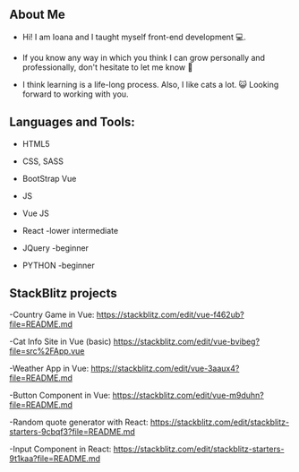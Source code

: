 ##  About Me

-  Hi! I am Ioana and I taught myself front-end development 💻.

-  If you know any way in which you think I can grow personally and professionally, don't hesitate to let me know 🙏

-  I think learning is a life-long process. Also, I like cats a lot. 😺 Looking forward to working with you.

##  Languages and Tools:

- HTML5

- CSS, SASS

- BootStrap Vue                                                                                                                                

- JS                                                             

- Vue JS

- React -lower intermediate

- JQuery -beginner                                             

- PYTHON -beginner                                                  

## StackBlitz projects

-Country Game in Vue: https://stackblitz.com/edit/vue-f462ub?file=README.md

-Cat Info Site in Vue (basic) https://stackblitz.com/edit/vue-bvibeg?file=src%2FApp.vue

-Weather App in Vue: https://stackblitz.com/edit/vue-3aaux4?file=README.md

-Button Component in Vue: https://stackblitz.com/edit/vue-m9duhn?file=README.md

-Random quote generator with React: https://stackblitz.com/edit/stackblitz-starters-9cbqf3?file=README.md

-Input Component in React: https://stackblitz.com/edit/stackblitz-starters-9t1kaa?file=README.md
